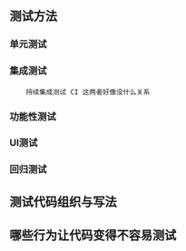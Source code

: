 

## 测试方法

### 单元测试


### 集成测试 
		持续集成测试 CI 这两者好像没什么关系


### 功能性测试

### UI测试

### 回归测试

## 测试代码组织与写法



## 哪些行为让代码变得不容易测试
